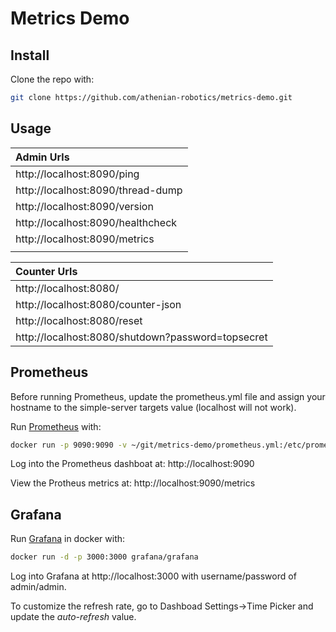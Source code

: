 # Metrics Demo

## Install

Clone the repo with:
```bash
git clone https://github.com/athenian-robotics/metrics-demo.git
```

## Usage

|  Admin Urls                                       |
|:--------------------------------------------------|
| http://localhost:8090/ping                        |
| http://localhost:8090/thread-dump                 |
| http://localhost:8090/version                     |
| http://localhost:8090/healthcheck                 |
| http://localhost:8090/metrics                     |
|                                                   |
                                              
|  Counter Urls                                     |
|:--------------------------------------------------|
| http://localhost:8080/                            |
| http://localhost:8080/counter-json                |
| http://localhost:8080/reset                       |
| http://localhost:8080/shutdown?password=topsecret |

## Prometheus

Before running Prometheus, update the prometheus.yml file and assign your hostname
to the simple-server targets value (localhost will not work).

Run [Prometheus](https://prometheus.io) with:
```bash
docker run -p 9090:9090 -v ~/git/metrics-demo/prometheus.yml:/etc/prometheus/prometheus.yml prom/prometheus
```

Log into the Prometheus dashboat at: http://localhost:9090

View the Protheus metrics at: http://localhost:9090/metrics


## Grafana

Run [Grafana](https://grafana.com) in docker with:
```bash
docker run -d -p 3000:3000 grafana/grafana
```

Log into Grafana at http://localhost:3000 with username/password
of admin/admin.

To customize the refresh rate, go to Dashboad Settings->Time Picker and update the *auto-refresh* value.


